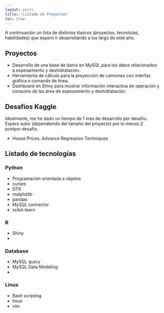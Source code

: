 ```yaml
---
layout: posts
title: "Listado de Proyectos"
toc: true
---
```


A continuación un lista de distintos tópicos (proyectos, tecnoloías, habilidades) que espero ir desarrollando a los largo de este año.

## Proyectos

- Desarrollo de una base de datos en MySQL para los datos relacionados a espesamiento y deshidratación.
- Herramienta de cálculo para la proyección de camiones con interfaz gráfica o comando de linea.
- Dashboard en Shiny para mostrar información interactiva de operación y consumo de las área de espesamiento y deshidratación.

## Desafios Kaggle

Idealmente, me he dado un tiempo de 1 mes de desarrollo por desafio. Espero subir (dependiendo del tamaño del proyecto) por lo menos 2 postpor desafio.

- House Prices: Advance Regression Techniques

## Listado de tecnologías

### Python

- Programación orientada a objetos
- curses
- GTK
- matplotlib
- pandas
- MySQL connector
- scikit-learn

### R

- Shiny
-

### Database

- MySQL query
- MySQL Data Modeling 
- 

### Linux

- Bash scripting
- tmux
- vim

